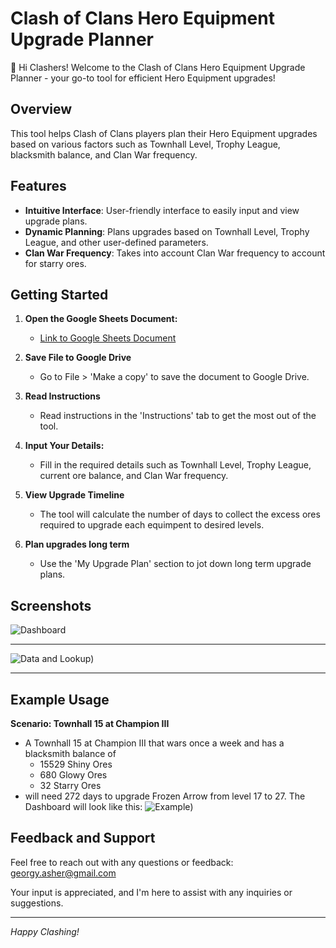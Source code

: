# Clash of Clans Hero Equipment Upgrade Planner

👋 Hi Clashers! Welcome to the Clash of Clans Hero Equipment Upgrade Planner - your go-to tool for efficient Hero Equipment upgrades!

## Overview

This tool helps Clash of Clans players plan their Hero Equipment upgrades based on various factors such as Townhall Level, Trophy League, blacksmith balance, and Clan War frequency.

## Features

- **Intuitive Interface**: User-friendly interface to easily input and view upgrade plans.
- **Dynamic Planning**: Plans upgrades based on Townhall Level, Trophy League, and other user-defined parameters.
- **Clan War Frequency**: Takes into account Clan War frequency to account for starry ores.

## Getting Started

1. **Open the Google Sheets Document:**
   - [Link to Google Sheets Document](https://docs.google.com/spreadsheets/d/1DzUwIBW1AuYfyH7iTgxRb2dmPH8VyY5uu85CffDie-I/edit#gid=895341860)
  
2. **Save File to Google Drive**
    - Go to File > 'Make a copy' to save the document to Google Drive.

3. **Read Instructions**
   - Read instructions in the 'Instructions' tab to get the most out of the tool.
     
4. **Input Your Details:**
   - Fill in the required details such as Townhall Level, Trophy League, current ore balance, and Clan War frequency.

5. **View Upgrade Timeline**
   - The tool will calculate the number of days to collect the excess ores required to upgrade each equimpent to desired levels.

6. **Plan upgrades long term**
   - Use the 'My Upgrade Plan' section to jot down long term upgrade plans.

## Screenshots
![Dashboard](https://github.com/ashergeo/My-Portfolio/blob/main/assets/Clash%20of%20Clans%20Upgrade%20Planner/Dashboard.png)

---

![Data and Lookup](https://github.com/ashergeo/My-Portfolio/blob/main/assets/Clash%20of%20Clans%20Upgrade%20Planner/Data%20and%20Lookup.png))

---

## Example Usage
**Scenario: Townhall 15 at Champion III**
  - A Townhall 15 at Champion III that wars once a week and has a blacksmith balance of 
    - 15529 Shiny Ores    
    - 680 Glowy Ores    
    - 32 Starry Ores
  - will need 272 days to upgrade Frozen Arrow from level 17 to 27. The Dashboard will look like this:
![Example](https://github.com/ashergeo/My-Portfolio/blob/main/assets/Clash%20of%20Clans%20Upgrade%20Planner/Example%20Usage.png))


## Feedback and Support

Feel free to reach out with any questions or feedback: [georgy.asher@gmail.com](mailto:georgy.asher@gmail.com)

Your input is appreciated, and I'm here to assist with any inquiries or suggestions.

---

*Happy Clashing!*

